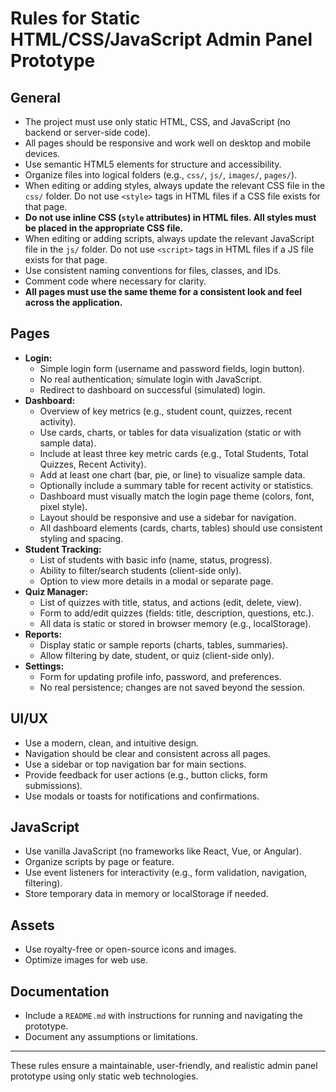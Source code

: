 # Rules for Static HTML/CSS/JavaScript Admin Panel Prototype

## General

- The project must use only static HTML, CSS, and JavaScript (no backend or server-side code).
- All pages should be responsive and work well on desktop and mobile devices.
- Use semantic HTML5 elements for structure and accessibility.
- Organize files into logical folders (e.g., `css/`, `js/`, `images/`, `pages/`).
- When editing or adding styles, always update the relevant CSS file in the `css/` folder. Do not use `<style>` tags in HTML files if a CSS file exists for that page.
- **Do not use inline CSS (`style` attributes) in HTML files. All styles must be placed in the appropriate CSS file.**
- When editing or adding scripts, always update the relevant JavaScript file in the `js/` folder. Do not use `<script>` tags in HTML files if a JS file exists for that page.
- Use consistent naming conventions for files, classes, and IDs.
- Comment code where necessary for clarity.
- **All pages must use the same theme for a consistent look and feel across the application.**

## Pages

- **Login:**
  - Simple login form (username and password fields, login button).
  - No real authentication; simulate login with JavaScript.
  - Redirect to dashboard on successful (simulated) login.
- **Dashboard:**
  - Overview of key metrics (e.g., student count, quizzes, recent activity).
  - Use cards, charts, or tables for data visualization (static or with sample data).
  - Include at least three key metric cards (e.g., Total Students, Total Quizzes, Recent Activity).
  - Add at least one chart (bar, pie, or line) to visualize sample data.
  - Optionally include a summary table for recent activity or statistics.
  - Dashboard must visually match the login page theme (colors, font, pixel style).
  - Layout should be responsive and use a sidebar for navigation.
  - All dashboard elements (cards, charts, tables) should use consistent styling and spacing.
- **Student Tracking:**
  - List of students with basic info (name, status, progress).
  - Ability to filter/search students (client-side only).
  - Option to view more details in a modal or separate page.
- **Quiz Manager:**
  - List of quizzes with title, status, and actions (edit, delete, view).
  - Form to add/edit quizzes (fields: title, description, questions, etc.).
  - All data is static or stored in browser memory (e.g., localStorage).
- **Reports:**
  - Display static or sample reports (charts, tables, summaries).
  - Allow filtering by date, student, or quiz (client-side only).
- **Settings:**
  - Form for updating profile info, password, and preferences.
  - No real persistence; changes are not saved beyond the session.

## UI/UX

- Use a modern, clean, and intuitive design.
- Navigation should be clear and consistent across all pages.
- Use a sidebar or top navigation bar for main sections.
- Provide feedback for user actions (e.g., button clicks, form submissions).
- Use modals or toasts for notifications and confirmations.

## JavaScript

- Use vanilla JavaScript (no frameworks like React, Vue, or Angular).
- Organize scripts by page or feature.
- Use event listeners for interactivity (e.g., form validation, navigation, filtering).
- Store temporary data in memory or localStorage if needed.

## Assets

- Use royalty-free or open-source icons and images.
- Optimize images for web use.

## Documentation

- Include a `README.md` with instructions for running and navigating the prototype.
- Document any assumptions or limitations.

---

These rules ensure a maintainable, user-friendly, and realistic admin panel prototype using only static web technologies.
